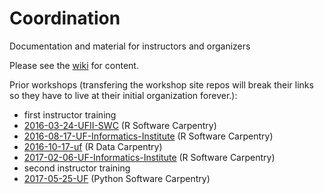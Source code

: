 # Coordination
Documentation and material for instructors and organizers

Please see the [wiki](https://github.com/UF-Carpentry/Coordination/wiki) for content.

Prior workshops (transfering the workshop site repos will break their links so they have to live at their initial organization forever.):

* first instructor training
* [2016-03-24-UFII-SWC](http://weecology.github.io/2016-03-24-UFII-SWC/) (R Software Carpentry)
* [2016-08-17-UF-Informatics-Institute](https://acislab.github.io/2016-08-17-UF-Informatics-Institute/) (R Software Carpentry)
* [2016-10-17-uf](https://weecology.github.io/2016-10-17-uf/) (R Data Carpentry)
* [2017-02-06-UF-Informatics-Institute](https://acislab.github.io/2017-02-06-UF-Informatics-Institute/) (R Software Carpentry)
* second instructor training
* [2017-05-25-UF](https://weecology.github.io/2017-05-25-UF/) (Python Software Carpentry)
